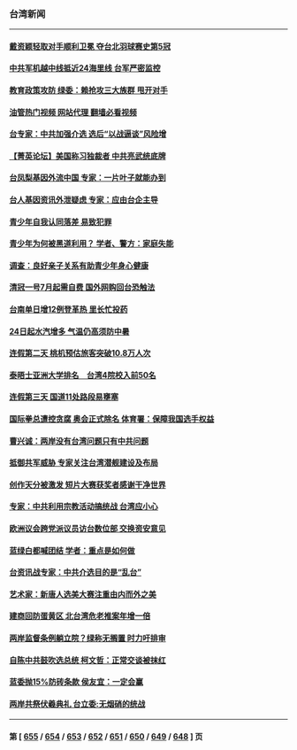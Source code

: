 ### 台湾新闻
---
#### [戴资颖轻取对手顺利卫冕 夺台北羽球赛史第5冠](../../pages/ncid1349361/n14022360.md?06252045) 
#### [中共军机越中线抵近24海里线 台军严密监控](../../pages/ncid1349361/n14021919.md?06252045) 
#### [教育政策攻防 绿委：赖抢攻三大族群 甩开对手](../../pages/ncid1349361/n14021689.md?06252045) 
#### [油管热门视频 网站代理 翻墙必看视频](http://138.2.39.72:81/youtube.html?epic-marker?06252045)
#### [台专家：中共加强介选 选后“以战逼谈”风险增](../../pages/ncid1349361/n14021596.md?06252045) 
#### [【菁英论坛】美国称习独裁者 中共亮武统底牌](../../pages/ncid1349361/n14021749.md?06252045) 
#### [台凤梨基因外流中国 专家：一片叶子就能办到](../../pages/ncid1349361/n14021605.md?06252045) 
#### [台人基因资讯外泄疑虑 专家：应由台企主导](../../pages/ncid1349361/n14021598.md?06252045) 
#### [青少年自我认同落差 易致犯罪](../../pages/ncid1349361/n14021616.md?06252045) 
#### [青少年为何被黑道利用？ 学者、警方：家庭失能](../../pages/ncid1349361/n14021615.md?06252045) 
#### [调查：良好亲子关系有助青少年身心健康](../../pages/ncid1349361/n14021614.md?06252045) 
#### [清冠一号7月起需自费 国外网购回台恐触法](../../pages/ncid1349361/n14021611.md?06252045) 
#### [台南单日增12例登革热 里长忙投药](../../pages/ncid1349361/n14021609.md?06252045) 
#### [24日起水汽增多 气温仍高须防中暑](../../pages/ncid1349361/n14021560.md?06252045) 
#### [连假第二天 桃机预估旅客突破10.8万人次](../../pages/ncid1349361/n14021559.md?06252045) 
#### [泰晤士亚洲大学排名　台湾4院校入前50名](../../pages/ncid1349361/n14021558.md?06252045) 
#### [连假第三天 国道11处路段易壅塞](../../pages/ncid1349361/n14021556.md?06252045) 
#### [国际拳总遭控贪腐 奥会正式除名 体育署：保障我国选手权益](../../pages/ncid1349361/n14021555.md?06252045) 
#### [曹兴诚：两岸没有台湾问题只有中共问题](../../pages/ncid1349361/n14021446.md?06252045) 
#### [抵御共军威胁 专家关注台湾潜舰建设及布局](../../pages/ncid1349361/n14019610.md?06252045) 
#### [创作天分被激发 短片大赛获奖者感谢干净世界](../../pages/ncid1349361/n14021226.md?06252045) 
#### [专家：中共利用宗教活动搞统战 台湾应小心](../../pages/ncid1349361/n14020828.md?06252045) 
#### [欧洲议会跨党派议员访台数位部 交换资安意见](../../pages/ncid1349361/n14020975.md?06252045) 
#### [蓝绿白都喊团结 学者：重点是如何做](../../pages/ncid1349361/n14021016.md?06252045) 
#### [台资讯战专家：中共介选目的是“乱台”](../../pages/ncid1349361/n14021019.md?06252045) 
#### [艺术家：新唐人选美大赛注重由内而外之美](../../pages/ncid1349361/n14020608.md?06252045) 
#### [建商回防蛋黄区 北台湾危老推案年增一倍](../../pages/ncid1349361/n14020948.md?06252045) 
#### [两岸监督条例躺立院？绿称无搁置 时力吁排审](../../pages/ncid1349361/n14020917.md?06252045) 
#### [自陈中共鼓吹选总统 柯文哲：正常交谈被抹红](../../pages/ncid1349361/n14020909.md?06252045) 
#### [蓝委抛15%防砖条款 侯友宜：一定会赢](../../pages/ncid1349361/n14020902.md?06252045) 
#### [两岸共祭伏羲典礼 台立委:无烟硝的统战](../../pages/ncid1349361/n14020904.md?06252045) 

---
#### 第 [ [655](./655.md?06252045) / [654](./654.md?06252045) / [653](./653.md?06252045) / [652](./652.md?06252045) / [651](./651.md?06252045) / [650](./650.md?06252045) / [649](./649.md?06252045) / [648](./648.md?06252045) ] 页
